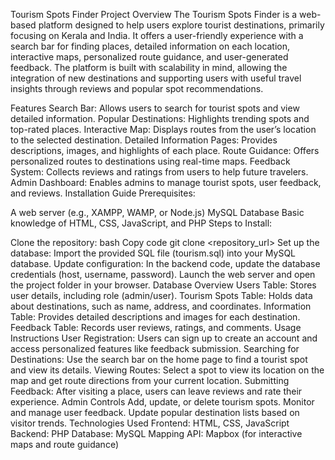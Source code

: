 Tourism Spots Finder
Project Overview
The Tourism Spots Finder is a web-based platform designed to help users explore tourist destinations, primarily focusing on Kerala and India. It offers a user-friendly experience with a search bar for finding places, detailed information on each location, interactive maps, personalized route guidance, and user-generated feedback. The platform is built with scalability in mind, allowing the integration of new destinations and supporting users with useful travel insights through reviews and popular spot recommendations.

Features
Search Bar: Allows users to search for tourist spots and view detailed information.
Popular Destinations: Highlights trending spots and top-rated places.
Interactive Map: Displays routes from the user’s location to the selected destination.
Detailed Information Pages: Provides descriptions, images, and highlights of each place.
Route Guidance: Offers personalized routes to destinations using real-time maps.
Feedback System: Collects reviews and ratings from users to help future travelers.
Admin Dashboard: Enables admins to manage tourist spots, user feedback, and reviews.
Installation Guide
Prerequisites:

A web server (e.g., XAMPP, WAMP, or Node.js)
MySQL Database
Basic knowledge of HTML, CSS, JavaScript, and PHP
Steps to Install:

Clone the repository:
bash
Copy code
git clone <repository_url>
Set up the database:
Import the provided SQL file (tourism.sql) into your MySQL database.
Update configuration:
In the backend code, update the database credentials (host, username, password).
Launch the web server and open the project folder in your browser.
Database Overview
Users Table: Stores user details, including role (admin/user).
Tourism Spots Table: Holds data about destinations, such as name, address, and coordinates.
Information Table: Provides detailed descriptions and images for each destination.
Feedback Table: Records user reviews, ratings, and comments.
Usage Instructions
User Registration:
Users can sign up to create an account and access personalized features like feedback submission.
Searching for Destinations:
Use the search bar on the home page to find a tourist spot and view its details.
Viewing Routes:
Select a spot to view its location on the map and get route directions from your current location.
Submitting Feedback:
After visiting a place, users can leave reviews and rate their experience.
Admin Controls
Add, update, or delete tourism spots.
Monitor and manage user feedback.
Update popular destination lists based on visitor trends.
Technologies Used
Frontend: HTML, CSS, JavaScript
Backend: PHP
Database: MySQL
Mapping API: Mapbox (for interactive maps and route guidance)

